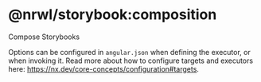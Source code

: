 # @nrwl/storybook:composition

Compose Storybooks

Options can be configured in `angular.json` when defining the executor, or when invoking it. Read more about how to configure targets and executors here: https://nx.dev/core-concepts/configuration#targets.
